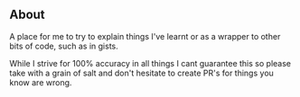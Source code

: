 ## About

A place for me to try to explain things I've learnt or as a wrapper to other bits of code, such as in gists.

While I strive for 100% accuracy in all things I cant guarantee this so please take with a grain of salt and don't hesitate to create PR's for things you know are wrong.

